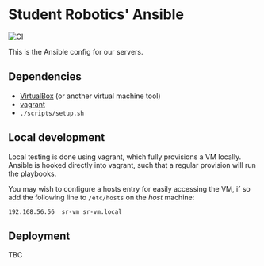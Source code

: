 # Student Robotics' Ansible

[![CI](https://github.com/RealOrangeOne/srobo-server-web/actions/workflows/ci.yml/badge.svg)](https://github.com/RealOrangeOne/srobo-server-web/actions/workflows/ci.yml)

This is the Ansible config for our servers.

## Dependencies

- [VirtualBox](https://www.virtualbox.org/) (or another virtual machine tool)
- [vagrant](https://www.vagrantup.com/)
- `./scripts/setup.sh`

## Local development

Local testing is done using vagrant, which fully provisions a VM locally. Ansible is hooked directly into vagrant, such that a regular provision will run the playbooks.

You may wish to configure a hosts entry for easily accessing the VM, if so add
the following line to `/etc/hosts` on the *host* machine:

```
192.168.56.56  sr-vm sr-vm.local
```

## Deployment

TBC
